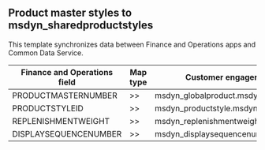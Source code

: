 ## Product master styles to msdyn_sharedproductstyles

This template synchronizes data between Finance and Operations apps and Common Data Service.

Finance and Operations field | Map type | Customer engagement field | Default value
---|---|---|---
PRODUCTMASTERNUMBER | >> | msdyn_globalproduct.msdyn_productnumber | 
PRODUCTSTYLEID | >> | msdyn_productstyle.msdyn_productstyle | 
REPLENISHMENTWEIGHT | >> | msdyn_replenishmentweight | 
DISPLAYSEQUENCENUMBER | >> | msdyn_displaysequencenumber | 
